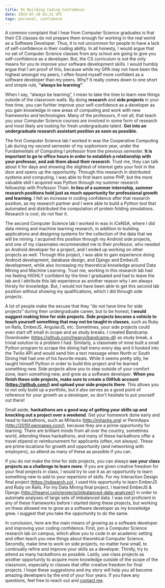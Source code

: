 ```yaml
---
title: On Building Coding Confidence
date: 2015-07-10 01:31 UTC
tags: personal, confidence
---
```


A common complaint that I hear from Computer Science graduates is that their CS classes do not prepare them enough for working in the real world as a Software Developer. Thus, it is not uncommon for people to have a lack of self-confidence in their coding ability. In all honesty, I would argue that no set of Computer Science classes from any school are going to give you self-confidence as a developer. But, the CS curriculum is not the only means for you to improve your software development skills. I would humbly argue that I am proof of this, because while my GPA may not have been the highest amongst my peers, I often found myself more confident as a software developer than my peers. Why? It really comes down to one short and simple rule, **“always be learning”**.

When I say, “always be learning”, I mean to take the time to learn new things outside of the classroom walls. By doing **research** and **side projects** in your free time, you can furhter improve your self-confidence as a developer as you gain knowledge in new areas of computing and work with new frameworks and technologies. Many of the professors, if not all, that teach you your Computer Science courses are involved in some form of research and most likely are looking for fresh undergraduate talent. **Get into an undergraduate research assistant position as soon as possible.**

The first Computer Science lab I worked in was the Cooperative Computing Lab during my second semester of my sophomore year, under the Fundamentals of Computing I professor from the previous semester. **It is important to go to office hours in order to establish a relationship with your professor, and ask them about their research**. Trust me, they can talk about it for days and showing the slightest of interest gets your foot in the door and opens up the opportunity. Through this research in distributed systems and computing, I was able to first learn some PHP, but the more valuable skill I acquired was Python through my summer research fellowship with Professor Thain. **In lieu of a summer internship, summer research positions hold just as much opportunity for professional growth and learning**. I felt an increase in coding confidence after that research position, as my research partner and I were able to build a Python tool that automated and distributed the computation of protein folding simulations. Research is cool, do not fear it.

  The second Computer Science lab I worked in was in iCeNSA, where I did data mining and machine learning research, in addition to building applications and designing systems for the collection of the data that we will be mining. I acquired this position through my Android side projects, and one of my classmates recommended me to their professor, who needed an Android developer for a project, and I ended up working on other projects as well. Through this project, I was able to gain experience doing Android development, database design, and Django and EmberJS development, while also increasing my theoretical knowledge around Data Mining and Machine Learning. Trust me, working in this research lab had me feeling HIGHLY confident by the time I graduated and had to leave the lab and I attribute this lab experience as another reason why I am always thirsty for knowledge. But, I would not have been able to get this second lab position without showing my qualifications, which I did through side projects.

  A lot of people make the excuse that they “do not have time for side projects” during their undergraduate career, but to be honest, **I would suggest making time for side projects. Side projects become a vehicle to teach yourself something that may not be taught in classes**, such as Ruby on Rails, EmberJS, AngularJS, etc. Sometimes, your side projects could even start off small in scope and as study breaks. I created Bandcamp Downloader (https://github.com/iheanyi/bandcamp-dl) as study break, a trivial solution to a problem I had. Similarly, a classmate of mine built a small Python program to scrape the dining hall menu every day and it hooked into the Twilio API and would send him a text message when North or South Dining Hall had one of his favorite meals. While it seems pretty silly, he taught himself Python in order to build this project and he learned something new. Side projects allow you to step outside of your comfort zone, learn something new, and grow as a software developer. **When you finish these side projects, make sure to create a GitHub account (https://github.com/) and upload your side projects there**. This allows you to not only build up a portfolio, but it also serves as a good point of reference for your growth as a developer, so don’t hesitate to put yourself out there!

  Small aside, **hackathons are a good way of getting your skills up and knocking out a project over a weekend**. Get your homework done early and head to hackathons, such as MHacks (http://mhacks.org) or PennApps (http://2015f.pennapps.com/), because they are a prime opportunity for learning. There are brilliant minds from all over the country, sometimes world, attending these hackathons, and many of these hackathons offer a travel stipend or reimbursement for applicants (often, not always). These are prime locations for growth and opportunity (and networking with employers), so attend as many of these as possible if you can.  

  If you do not make the time for side projects, you can always **use your class projects as a challenge to learn more**. If you are given creative freedom for your final projects in class, I would try to use it as an opportunity to learn something new to add to your repertoire of skills. For my Interaction Design final project (https://ndsearch.co), I used this opportunity to learn EmberJS and Ruby on Rails. For my Data Mining final project, I learned EmberJS & Django (http://iheanyi.com/projects/imbalanced-data-analyzer/) in order to automate analyses of large sets of imbalanced data. I was not proficient in any of these frameworks before I started doing these projects, but working on these allowed me to grow as a software developer as my knowledge grew. I suggest that you take the opportunity to do the same.  

  In conclusion, here are the main means of growing as a software developer and improving your coding confidence. First, join a Computer Science research lab on campus, which allow you to code in an academic setting and often teach you new things about theoretical Computer Science. Secondly, make time to work on side projects, no matter how small, to continually refine and improve your skills as a developer. Thirdly, try to attend as many hackathons as possible. Lastly, use class projects as another opportunity to acquire more knowledge outside of the scope of the classroom, especially in classes that offer creative freedom for final projects. I hope these suggestions and my story will help you all become amazing developers by the end of your four years. If you have any questions, feel free to reach out and [contact me](http://iheanyi.com/contact).
